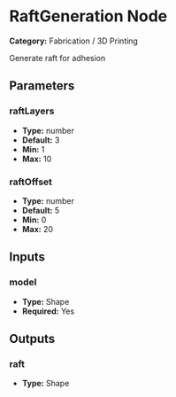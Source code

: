 
# RaftGeneration Node

**Category:** Fabrication / 3D Printing

Generate raft for adhesion

## Parameters


### raftLayers
- **Type:** number
- **Default:** 3
- **Min:** 1
- **Max:** 10



### raftOffset
- **Type:** number
- **Default:** 5
- **Min:** 0
- **Max:** 20



## Inputs


### model
- **Type:** Shape
- **Required:** Yes



## Outputs


### raft
- **Type:** Shape




